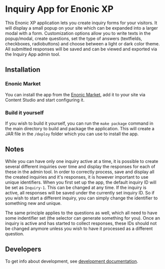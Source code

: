 # Inquiry App for Enonic XP

This Enonic XP application lets you create inquiry forms for your visitors. It will display a small popup on your site which can be expanded into a larger modal with a form. Customization options allow you to write texts in the popup/modal, create questions, set the type of answers (textfields, checkboxes, radiobuttons) and choose between a light or dark color theme. All submitted responses will be saved and can be viewed and exported via the Inquiry App admin tool.

## Installation
### Enonic Market

You can install the app from the [Enonic Market](https://market.enonic.com), add it to your site via Content Studio and start configuring it.

### Build it yourself

If you wish to build it yourself, you can run the `make package` command in the main directory to build and package the application. This will create a JAR file in the `/deploy` folder which you can use to install the app.

## Notes

While you can have only one inquiry active at a time, it is possible to create several different inquiries over time and display the responses for each of these in the admin tool. In order to correctly process, save and display all the created inquiries and it's responses, it is however important to use unique identifiers. When you first set up the app, the default inquiry ID will be set as `Inquiry-1`. This can be changed at any time. If the inquiry is active, all responses will be saved under the currently set inquiry ID. So if you wish to start a different inquiry, you can simply change the identifier to something new and unique.

The same principle applies to the questions as well, which all need to have some indentifier set (the selector can generate something for you). Once an inquiry is active and has started to collect responses, these IDs should not be changed anymore unless you wish to have it processed as a different question.

## Developers
To get info about development, see [development documentation](code/src/docs/en/development.md).
